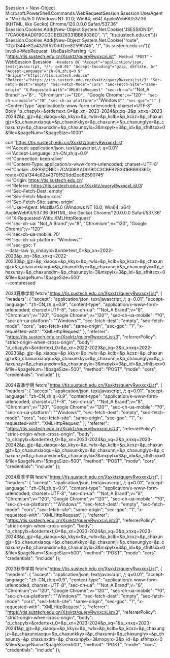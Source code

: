 $session = New-Object Microsoft.PowerShell.Commands.WebRequestSession
$session.UserAgent = "Mozilla/5.0 (Windows NT 10.0; Win64; x64) AppleWebKit/537.36 (KHTML, like Gecko) Chrome/120.0.0.0 Safari/537.36"
$session.Cookies.Add((New-Object System.Net.Cookie("JSESSIONID", "7CA008AAD019CC3CBEB28331BB69336D", "/", "tis.sustech.edu.cn")))
$session.Cookies.Add((New-Object System.Net.Cookie("route", "02a1344e82a4379f520dd2ee82590745", "/", "tis.sustech.edu.cn")))
Invoke-WebRequest -UseBasicParsing -Uri "https://tis.sustech.edu.cn/Xsxktz/queryRwxxcxList" `
-Method "POST" `
-WebSession $session `
-Headers @{
"Accept"="application/json, text/javascript, */*; q=0.01"
  "Accept-Encoding"="gzip, deflate, br"
  "Accept-Language"="zh-CN,zh;q=0.9"
  "Origin"="https://tis.sustech.edu.cn"
  "Referer"="https://tis.sustech.edu.cn/Xsxktz/queryRwxxcxList/3"
  "Sec-Fetch-Dest"="empty"
  "Sec-Fetch-Mode"="cors"
  "Sec-Fetch-Site"="same-origin"
  "X-Requested-With"="XMLHttpRequest"
  "sec-ch-ua"="`"Not_A Brand`";v=`"8`", `"Chromium`";v=`"120`", `"Google Chrome`";v=`"120`""
  "sec-ch-ua-mobile"="?0"
  "sec-ch-ua-platform"="`"Windows`""
  "sec-gpc"="1"
} `
-ContentType "application/x-www-form-urlencoded; charset=UTF-8" `
-Body "p_chapylx=&ordertext_0=&p_xn=2023-2024&p_xq=2&p_xnxq=2023-20242&p_gjz=&p_xiaoqu=&p_kkyx=&p_rwlx=&p_kclb=&p_kcxz=&p_chaxungjz=&p_chaxunxiaoqu=&p_chaxunkkyx=&p_chaxunnj=&p_chaxunglyx=&p_chaxunzy=&p_chaxunxdm=&p_chaxunpylx=3&mxpylx=3&p_id=&p_sfhltsxx=0&file=&pageNum=1&pageSize=1000"



curl 'https://tis.sustech.edu.cn/Xsxktz/queryRwxxcxList' \
  -H 'Accept: application/json, text/javascript, */*; q=0.01' \
  -H 'Accept-Language: zh-CN,zh;q=0.9' \
  -H 'Connection: keep-alive' \
  -H 'Content-Type: application/x-www-form-urlencoded; charset=UTF-8' \
  -H 'Cookie: JSESSIONID=7CA008AAD019CC3CBEB28331BB69336D; route=02a1344e82a4379f520dd2ee82590745' \
  -H 'Origin: https://tis.sustech.edu.cn' \
  -H 'Referer: https://tis.sustech.edu.cn/Xsxktz/queryRwxxcxList/3' \
  -H 'Sec-Fetch-Dest: empty' \
  -H 'Sec-Fetch-Mode: cors' \
  -H 'Sec-Fetch-Site: same-origin' \
  -H 'User-Agent: Mozilla/5.0 (Windows NT 10.0; Win64; x64) AppleWebKit/537.36 (KHTML, like Gecko) Chrome/120.0.0.0 Safari/537.36' \
  -H 'X-Requested-With: XMLHttpRequest' \
  -H 'sec-ch-ua: "Not_A Brand";v="8", "Chromium";v="120", "Google Chrome";v="120"' \
  -H 'sec-ch-ua-mobile: ?0' \
  -H 'sec-ch-ua-platform: "Windows"' \
  -H 'sec-gpc: 1' \
  --data-raw 'p_chapylx=&ordertext_0=&p_xn=2022-2023&p_xq=3&p_xnxq=2022-20233&p_gjz=&p_xiaoqu=&p_kkyx=&p_rwlx=&p_kclb=&p_kcxz=&p_chaxungjz=&p_chaxunxiaoqu=&p_chaxunkkyx=&p_chaxunnj=&p_chaxunglyx=&p_chaxunzy=&p_chaxunxdm=&p_chaxunpylx=3&mxpylx=3&p_id=&p_sfhltsxx=0&file=&pageNum=1&pageSize=500' \
  --compressed


2023夏季学期
fetch("https://tis.sustech.edu.cn/Xsxktz/queryRwxxcxList", {
  "headers": {
    "accept": "application/json, text/javascript, */*; q=0.01",
    "accept-language": "zh-CN,zh;q=0.9",
    "content-type": "application/x-www-form-urlencoded; charset=UTF-8",
    "sec-ch-ua": "\"Not_A Brand\";v=\"8\", \"Chromium\";v=\"120\", \"Google Chrome\";v=\"120\"",
    "sec-ch-ua-mobile": "?0",
    "sec-ch-ua-platform": "\"Windows\"",
    "sec-fetch-dest": "empty",
    "sec-fetch-mode": "cors",
    "sec-fetch-site": "same-origin",
    "sec-gpc": "1",
    "x-requested-with": "XMLHttpRequest"
  },
  "referrer": "https://tis.sustech.edu.cn/Xsxktz/queryRwxxcxList/3",
  "referrerPolicy": "strict-origin-when-cross-origin",
  "body": "p_chapylx=&ordertext_0=&p_xn=2022-2023&p_xq=3&p_xnxq=2022-20233&p_gjz=&p_xiaoqu=&p_kkyx=&p_rwlx=&p_kclb=&p_kcxz=&p_chaxungjz=&p_chaxunxiaoqu=&p_chaxunkkyx=&p_chaxunnj=&p_chaxunglyx=&p_chaxunzy=&p_chaxunxdm=&p_chaxunpylx=3&mxpylx=3&p_id=&p_sfhltsxx=0&file=&pageNum=1&pageSize=500",
  "method": "POST",
  "mode": "cors",
  "credentials": "include"
});

2024春季学期
fetch("https://tis.sustech.edu.cn/Xsxktz/queryRwxxcxList", {
  "headers": {
    "accept": "application/json, text/javascript, */*; q=0.01",
    "accept-language": "zh-CN,zh;q=0.9",
    "content-type": "application/x-www-form-urlencoded; charset=UTF-8",
    "sec-ch-ua": "\"Not_A Brand\";v=\"8\", \"Chromium\";v=\"120\", \"Google Chrome\";v=\"120\"",
    "sec-ch-ua-mobile": "?0",
    "sec-ch-ua-platform": "\"Windows\"",
    "sec-fetch-dest": "empty",
    "sec-fetch-mode": "cors",
    "sec-fetch-site": "same-origin",
    "sec-gpc": "1",
    "x-requested-with": "XMLHttpRequest"
  },
  "referrer": "https://tis.sustech.edu.cn/Xsxktz/queryRwxxcxList/3",
  "referrerPolicy": "strict-origin-when-cross-origin",
  "body": "p_chapylx=&ordertext_0=&p_xn=2023-2024&p_xq=2&p_xnxq=2023-20242&p_gjz=&p_xiaoqu=&p_kkyx=&p_rwlx=&p_kclb=&p_kcxz=&p_chaxungjz=&p_chaxunxiaoqu=&p_chaxunkkyx=&p_chaxunnj=&p_chaxunglyx=&p_chaxunzy=&p_chaxunxdm=&p_chaxunpylx=3&mxpylx=3&p_id=&p_sfhltsxx=0&file=&pageNum=1&pageSize=500",
  "method": "POST",
  "mode": "cors",
  "credentials": "include"
});

2024夏季学期
fetch("https://tis.sustech.edu.cn/Xsxktz/queryRwxxcxList", {
  "headers": {
    "accept": "application/json, text/javascript, */*; q=0.01",
    "accept-language": "zh-CN,zh;q=0.9",
    "content-type": "application/x-www-form-urlencoded; charset=UTF-8",
    "sec-ch-ua": "\"Not_A Brand\";v=\"8\", \"Chromium\";v=\"120\", \"Google Chrome\";v=\"120\"",
    "sec-ch-ua-mobile": "?0",
    "sec-ch-ua-platform": "\"Windows\"",
    "sec-fetch-dest": "empty",
    "sec-fetch-mode": "cors",
    "sec-fetch-site": "same-origin",
    "sec-gpc": "1",
    "x-requested-with": "XMLHttpRequest"
  },
  "referrer": "https://tis.sustech.edu.cn/Xsxktz/queryRwxxcxList/3",
  "referrerPolicy": "strict-origin-when-cross-origin",
  "body": "p_chapylx=&ordertext_0=&p_xn=2023-2024&p_xq=3&p_xnxq=2023-20243&p_gjz=&p_xiaoqu=&p_kkyx=&p_rwlx=&p_kclb=&p_kcxz=&p_chaxungjz=&p_chaxunxiaoqu=&p_chaxunkkyx=&p_chaxunnj=&p_chaxunglyx=&p_chaxunzy=&p_chaxunxdm=&p_chaxunpylx=3&mxpylx=3&p_id=&p_sfhltsxx=0&file=&pageNum=1&pageSize=500",
  "method": "POST",
  "mode": "cors",
  "credentials": "include"
});

2023秋季学期
fetch("https://tis.sustech.edu.cn/Xsxktz/queryRwxxcxList", {
  "headers": {
    "accept": "application/json, text/javascript, */*; q=0.01",
    "accept-language": "zh-CN,zh;q=0.9",
    "content-type": "application/x-www-form-urlencoded; charset=UTF-8",
    "sec-ch-ua": "\"Not_A Brand\";v=\"8\", \"Chromium\";v=\"120\", \"Google Chrome\";v=\"120\"",
    "sec-ch-ua-mobile": "?0",
    "sec-ch-ua-platform": "\"Windows\"",
    "sec-fetch-dest": "empty",
    "sec-fetch-mode": "cors",
    "sec-fetch-site": "same-origin",
    "sec-gpc": "1",
    "x-requested-with": "XMLHttpRequest"
  },
  "referrer": "https://tis.sustech.edu.cn/Xsxktz/queryRwxxcxList/3",
  "referrerPolicy": "strict-origin-when-cross-origin",
  "body": "p_chapylx=&ordertext_0=&p_xn=2023-2024&p_xq=1&p_xnxq=2023-20241&p_gjz=&p_xiaoqu=&p_kkyx=&p_rwlx=&p_kclb=&p_kcxz=&p_chaxungjz=&p_chaxunxiaoqu=&p_chaxunkkyx=&p_chaxunnj=&p_chaxunglyx=&p_chaxunzy=&p_chaxunxdm=&p_chaxunpylx=3&mxpylx=3&p_id=&p_sfhltsxx=0&file=&pageNum=1&pageSize=500",
  "method": "POST",
  "mode": "cors",
  "credentials": "include"
});